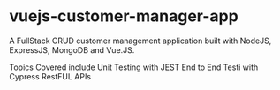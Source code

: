 # vuejs-customer-manager-app
A FullStack CRUD customer management application built with NodeJS, ExpressJS, MongoDB and Vue.JS. 

Topics Covered include
Unit Testing with JEST
End to End Testi with Cypress
RestFUL APIs

